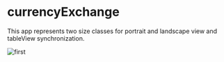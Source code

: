# currencyExchange

This app represents two size classes for portrait and landscape view and tableView synchronization.

![first](https://user-images.githubusercontent.com/33849500/146534360-e4a01bf5-9c64-4243-868e-471777f7e839.gif)

